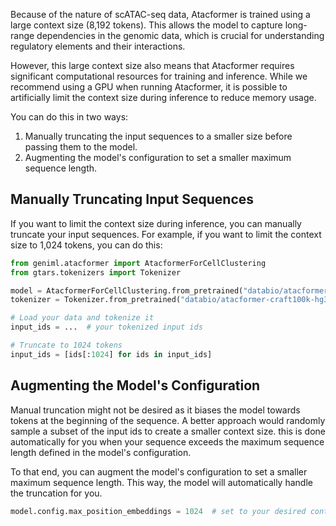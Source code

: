 Because of the nature of scATAC-seq data, Atacformer is trained using a large context size (8,192 tokens). This allows the model to capture long-range dependencies in the genomic data, which is crucial for understanding regulatory elements and their interactions.

However, this large context size also means that Atacformer requires significant computational resources for training and inference. While we recommend using a GPU when running Atacformer, it is possible to artificially limit the context size during inference to reduce memory usage.

You can do this in two ways:
1. Manually truncating the input sequences to a smaller size before passing them to the model.
2. Augmenting the model's configuration to set a smaller maximum sequence length.

## Manually Truncating Input Sequences
If you want to limit the context size during inference, you can manually truncate your input sequences. For example, if you want to limit the context size to 1,024 tokens, you can do this:
```python
from geniml.atacformer import AtacformerForCellClustering
from gtars.tokenizers import Tokenizer

model = AtacformerForCellClustering.from_pretrained("databio/atacformer-craft100k-hg38")
tokenizer = Tokenizer.from_pretrained("databio/atacformer-craft100k-hg38")

# Load your data and tokenize it
input_ids = ...  # your tokenized input ids

# Truncate to 1024 tokens
input_ids = [ids[:1024] for ids in input_ids]
```

## Augmenting the Model's Configuration
Manual truncation might not be desired as it biases the model towards tokens at the beginning of the sequence. A better approach would randomly sample a subset of the input ids to create a smaller context size. this is done automatically for you when your sequence exceeds the maximum sequence length defined in the model's configuration.

To that end, you can augment the model's configuration to set a smaller maximum sequence length. This way, the model will automatically handle the truncation for you.

```python
model.config.max_position_embeddings = 1024  # set to your desired context size
```
